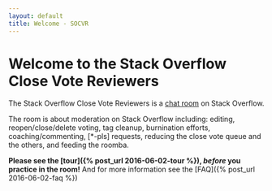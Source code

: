 ```yaml
---
layout: default
title: Welcome - SOCVR
---
```


# Welcome to the Stack Overflow Close Vote Reviewers


The Stack Overflow Close Vote Reviewers is a [chat room](http://chat.stackoverflow.com/rooms/41570/so-close-vote-reviewers) on Stack Overflow.

The room is about moderation on Stack Overflow including: editing, reopen/close/delete voting, tag cleanup, burnination efforts, coaching/commenting, [\*-pls] requests, reducing the close vote queue and the others, and feeding the roomba.

**Please see the [tour]({% post_url 2016-06-02-tour %}), *before* you practice in the room!** And for more information see the [FAQ]({% post_url 2016-06-02-faq %})
